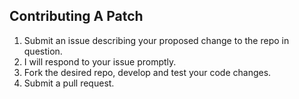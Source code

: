 ## Contributing A Patch

 1. Submit an issue describing your proposed change to the repo in question.
 1. I will respond to your issue promptly.
 1. Fork the desired repo, develop and test your code changes.
 1. Submit a pull request.
